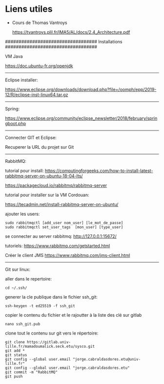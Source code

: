 # Liens utiles

- Cours de Thomas Vantroys

	https://tvantroys.plil.fr/IMA5/AL/docs/2.4_Architecture.pdf
	
##################################
Installations
##################################

VM Java

https://doc.ubuntu-fr.org/openjdk

--------------------------------------------------------------------------------
Eclipse installer:

https://www.eclipse.org/downloads/download.php?file=/oomph/epp/2019-12/R/eclipse-inst-linux64.tar.gz

--------------------------------------------------------------------------------
Spring:

https://www.eclipse.org/community/eclipse_newsletter/2018/february/springboot.php


--------------------------------------------------------------------------------
Connecter GIT et Eclipse:

Recuperer la URL du projet sur Git




--------------------------------------------------------------------------------
RabbitMQ:

tutorial pour install:
https://computingforgeeks.com/how-to-install-latest-rabbitmq-server-on-ubuntu-18-04-lts/

https://packagecloud.io/rabbitmq/rabbitmq-server


tutorial pour installer sur la VM Cordouan:

 https://tecadmin.net/install-rabbitmq-server-on-ubuntu/

ajouter les users:

    sudo rabbitmqctl [add_user nom_user] [le_mot_de_passe]
    sudo rabbitmqctl set_user_tags  [mon_user] [type_user]

se connecter au server rabbitmq:
http://127.0.0.1:15672/

tutoriels:
https://www.rabbitmq.com/getstarted.html

Créer le client JMS
https://www.rabbitmq.com/jms-client.html
 
--------------------------------------------------------------------------------
Git sur linux:

aller dans le repertoire:

	cd ~/.ssh/

generer la cle publique dans le fichier ssh_git:

	ssh-keygen -t ed25519 -f ssh_git

copier le contenu du fichier et le rajoutter à la liste des clé sur gitlab 

	nano ssh_git.pub 

clone tout le contenu sur git vers le répertoire:

	git clone https://gitlab.univ-lille.fr/mamadoumalick.seck.etu/sysco.git
	git add *
	git status 
	git config --global user.email "jorge.cabraldasdores.etu@univ-lille.fr"
	git config --global user.email "jorge.cabraldasdores.etu"
	git commit -m "RabbitMQ"
	git push

